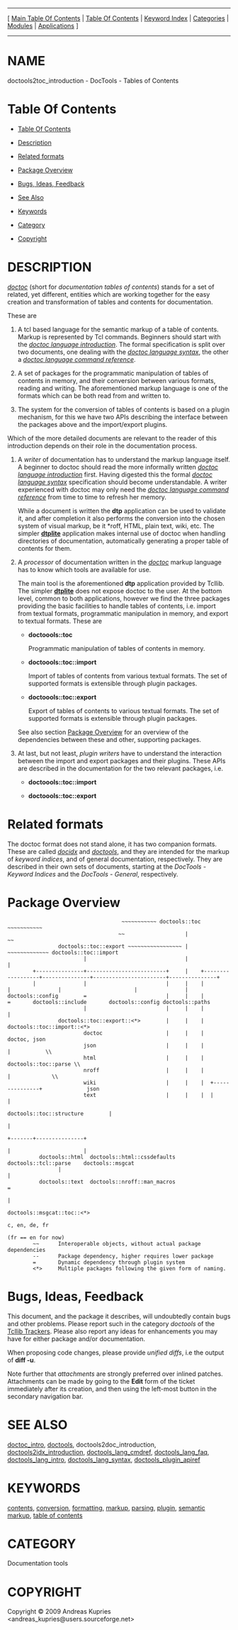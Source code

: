 
[//000000001]: # (doctools2toc\_introduction \- Documentation tools)
[//000000002]: # (Generated from file 'toc\_introduction\.man' by tcllib/doctools with format 'markdown')
[//000000003]: # (Copyright &copy; 2009 Andreas Kupries <andreas\_kupries@users\.sourceforge\.net>)
[//000000004]: # (doctools2toc\_introduction\(n\) 2\.0 tcllib "Documentation tools")

<hr> [ <a href="../../../../toc.md">Main Table Of Contents</a> &#124; <a
href="../../../toc.md">Table Of Contents</a> &#124; <a
href="../../../../index.md">Keyword Index</a> &#124; <a
href="../../../../toc0.md">Categories</a> &#124; <a
href="../../../../toc1.md">Modules</a> &#124; <a
href="../../../../toc2.md">Applications</a> ] <hr>

# NAME

doctools2toc\_introduction \- DocTools \- Tables of Contents

# <a name='toc'></a>Table Of Contents

  - [Table Of Contents](#toc)

  - [Description](#section1)

  - [Related formats](#section2)

  - [Package Overview](#section3)

  - [Bugs, Ideas, Feedback](#section4)

  - [See Also](#seealso)

  - [Keywords](#keywords)

  - [Category](#category)

  - [Copyright](#copyright)

# <a name='description'></a>DESCRIPTION

*[doctoc](\.\./\.\./\.\./\.\./index\.md\#doctoc)* \(short for *documentation tables
of contents*\) stands for a set of related, yet different, entities which are
working together for the easy creation and transformation of tables and contents
for documentation\.

These are

  1. A tcl based language for the semantic markup of a table of contents\. Markup
     is represented by Tcl commands\. Beginners should start with the *[doctoc
     language introduction](\.\./doctools/doctoc\_lang\_intro\.md)*\. The formal
     specification is split over two documents, one dealing with the *[doctoc
     language syntax](\.\./doctools/doctoc\_lang\_syntax\.md)*, the other a
     *[doctoc language command
     reference](\.\./doctools/doctoc\_lang\_cmdref\.md)*\.

  1. A set of packages for the programmatic manipulation of tables of contents
     in memory, and their conversion between various formats, reading and
     writing\. The aforementioned markup language is one of the formats which can
     be both read from and written to\.

  1. The system for the conversion of tables of contents is based on a plugin
     mechanism, for this we have two APIs describing the interface between the
     packages above and the import/export plugins\.

Which of the more detailed documents are relevant to the reader of this
introduction depends on their role in the documentation process\.

  1. A *writer* of documentation has to understand the markup language itself\.
     A beginner to doctoc should read the more informally written *[doctoc
     language introduction](\.\./doctools/doctoc\_lang\_intro\.md)* first\. Having
     digested this the formal *[doctoc language
     syntax](\.\./doctools/doctoc\_lang\_syntax\.md)* specification should become
     understandable\. A writer experienced with doctoc may only need the
     *[doctoc language command
     reference](\.\./doctools/doctoc\_lang\_cmdref\.md)* from time to time to
     refresh her memory\.

     While a document is written the __dtp__ application can be used to
     validate it, and after completion it also performs the conversion into the
     chosen system of visual markup, be it \*roff, HTML, plain text, wiki, etc\.
     The simpler __[dtplite](\.\./\.\./apps/dtplite\.md)__ application makes
     internal use of doctoc when handling directories of documentation,
     automatically generating a proper table of contents for them\.

  1. A *processor* of documentation written in the
     *[doctoc](\.\./\.\./\.\./\.\./index\.md\#doctoc)* markup language has to know
     which tools are available for use\.

     The main tool is the aforementioned __dtp__ application provided by
     Tcllib\. The simpler __[dtplite](\.\./\.\./apps/dtplite\.md)__ does not
     expose doctoc to the user\. At the bottom level, common to both
     applications, however we find the three packages providing the basic
     facilities to handle tables of contents, i\.e\. import from textual formats,
     programmatic manipulation in memory, and export to textual formats\. These
     are

       - __doctoools::toc__

         Programmatic manipulation of tables of contents in memory\.

       - __doctoools::toc::import__

         Import of tables of contents from various textual formats\. The set of
         supported formats is extensible through plugin packages\.

       - __doctoools::toc::export__

         Export of tables of contents to various textual formats\. The set of
         supported formats is extensible through plugin packages\.

     See also section [Package Overview](#section3) for an overview of the
     dependencies between these and other, supporting packages\.

  1. At last, but not least, *plugin writers* have to understand the
     interaction between the import and export packages and their plugins\. These
     APIs are described in the documentation for the two relevant packages, i\.e\.

       - __doctoools::toc::import__

       - __doctoools::toc::export__

# <a name='section2'></a>Related formats

The doctoc format does not stand alone, it has two companion formats\. These are
called *[docidx](\.\./\.\./\.\./\.\./index\.md\#docidx)* and
*[doctools](\.\./\.\./\.\./\.\./index\.md\#doctools)*, and they are intended for the
markup of *keyword indices*, and of general documentation, respectively\. They
are described in their own sets of documents, starting at the *DocTools \-
Keyword Indices* and the *DocTools \- General*, respectively\.

# <a name='section3'></a>Package Overview

                                        ~~~~~~~~~~~ doctools::toc ~~~~~~~~~~~
                                       ~~                   |               ~~
                    doctools::toc::export ~~~~~~~~~~~~~~~~~ | ~~~~~~~~~~~~~ doctools::toc::import
                            |                               |                       |
            +---------------+-------------------------+     |    +------------------+---------------+-----------------------+---------------+
            |               |                         |     |    |                  |               |                       |               |
    doctools::config        =                         |     |    |                  =       doctools::include       doctools::config doctools::paths
                            |                         |     |    |                  |
                    doctools::toc::export::<*>        |     |    |          doctools::toc::import::<*>
                            doctoc                    |     |    |                  doctoc, json
                            json                      |     |    |                  |           \\
                            html                      |     |    |          doctools::toc::parse \\
                            nroff                     |     |    |                  |             \\
                            wiki                      |     |    |  +---------------+              json
                            text                      |     |    |  |               |
                                                    doctools::toc::structure        |
                                                                                    |
                                                                            +-------+---------------+
                                                                            |                       |
              doctools::html  doctools::html::cssdefaults           doctools::tcl::parse    doctools::msgcat
                    |                                                                               |
              doctools::text  doctools::nroff::man_macros                                           =
                                                                                                    |
                                                                                            doctools::msgcat::toc::<*>
                                                                                                    c, en, de, fr
                                                                                                    (fr == en for now)
            ~~      Interoperable objects, without actual package dependencies
            --      Package dependency, higher requires lower package
            =       Dynamic dependency through plugin system
            <*>     Multiple packages following the given form of naming.

# <a name='section4'></a>Bugs, Ideas, Feedback

This document, and the package it describes, will undoubtedly contain bugs and
other problems\. Please report such in the category *doctools* of the [Tcllib
Trackers](http://core\.tcl\.tk/tcllib/reportlist)\. Please also report any ideas
for enhancements you may have for either package and/or documentation\.

When proposing code changes, please provide *unified diffs*, i\.e the output of
__diff \-u__\.

Note further that *attachments* are strongly preferred over inlined patches\.
Attachments can be made by going to the __Edit__ form of the ticket
immediately after its creation, and then using the left\-most button in the
secondary navigation bar\.

# <a name='seealso'></a>SEE ALSO

[doctoc\_intro](\.\./doctools/doctoc\_intro\.md),
[doctools](\.\./doctools/doctools\.md), doctools2doc\_introduction,
[doctools2idx\_introduction](\.\./doctools2idx/idx\_introduction\.md),
[doctools\_lang\_cmdref](\.\./doctools/doctools\_lang\_cmdref\.md),
[doctools\_lang\_faq](\.\./doctools/doctools\_lang\_faq\.md),
[doctools\_lang\_intro](\.\./doctools/doctools\_lang\_intro\.md),
[doctools\_lang\_syntax](\.\./doctools/doctools\_lang\_syntax\.md),
[doctools\_plugin\_apiref](\.\./doctools/doctools\_plugin\_apiref\.md)

# <a name='keywords'></a>KEYWORDS

[contents](\.\./\.\./\.\./\.\./index\.md\#contents),
[conversion](\.\./\.\./\.\./\.\./index\.md\#conversion),
[formatting](\.\./\.\./\.\./\.\./index\.md\#formatting),
[markup](\.\./\.\./\.\./\.\./index\.md\#markup),
[parsing](\.\./\.\./\.\./\.\./index\.md\#parsing),
[plugin](\.\./\.\./\.\./\.\./index\.md\#plugin), [semantic
markup](\.\./\.\./\.\./\.\./index\.md\#semantic\_markup), [table of
contents](\.\./\.\./\.\./\.\./index\.md\#table\_of\_contents)

# <a name='category'></a>CATEGORY

Documentation tools

# <a name='copyright'></a>COPYRIGHT

Copyright &copy; 2009 Andreas Kupries <andreas\_kupries@users\.sourceforge\.net>
